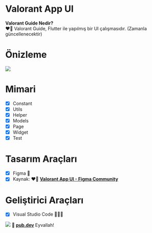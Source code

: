 # Valorant App UI

<b>Valorant Guide Nedir?</b>
<br>
❤️‍🔥 Valorant Guide, Flutter ile yapılmış bir UI çalışmasıdır.
(Zamanla güncellenecektir)


# Önizleme
![](https://i.hizliresim.com/loakxid.png)


# Mimari

- [x] Constant
- [x] Utils
- [x] Helper
- [x] Models
- [x] Page
- [x] Widget
- [x] Test

# Tasarım Araçları

- [x] Figma 🎨
- [x] Kaynak: ❤️‍🔥 <a href="https://www.figma.com/file/rNKHNvlyvGvECX3ekiVVXW/Valorant---Game-Guide-App-(Community)?node-id=267%3A285" target="_blank"><b>Valorant App UI - Figma Community</b>
</a>




# Geliştirici Araçları

- [x] Visual Studio Code 👨🏼‍💻

<img src="https://media0.giphy.com/media/fvfRNXU8gkH0sLvDzQ/giphy.gif?cid=6c09b9523b4db55d503152e134a0595896b0fabf39e55631&rid=giphy.gif&ct=g" />
💙 <a href="https://pub.dev/" target="_blank"><b>pub.dev</b></a> Eyvallah!
